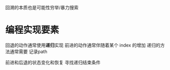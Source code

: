 回溯的本质也是可能性穷举/暴力搜索

# 编程实现要素
回退的动作通常使用**递归**实现
前进的动作通常伴随着某个 index 的增加
递归的方法通常需要 记录path

前进和后退的状态变化和恢复
寻找递归结束条件 